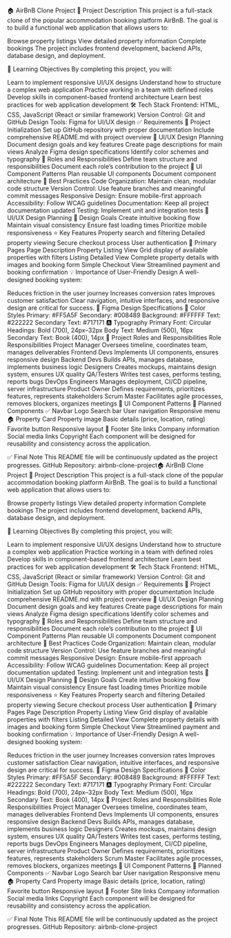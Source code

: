 🏠 AirBnB Clone Project
📘 Project Description
This project is a full-stack clone of the popular accommodation booking platform AirBnB.
The goal is to build a functional web application that allows users to:

Browse property listings
View detailed property information
Complete bookings
The project includes frontend development, backend APIs, database design, and deployment.

🎯 Learning Objectives
By completing this project, you will:

Learn to implement responsive UI/UX designs
Understand how to structure a complex web application
Practice working in a team with defined roles
Develop skills in component-based frontend architecture
Learn best practices for web application development
🛠 Tech Stack
Frontend: HTML, CSS, JavaScript (React or similar framework)
Version Control: Git and GitHub
Design Tools: Figma for UI/UX design
✅ Requirements
📁 Project Initialization
Set up GitHub repository with proper documentation
Include comprehensive README.md with project overview
🎨 UI/UX Design Planning
Document design goals and key features
Create page descriptions for main views
Analyze Figma design specifications
Identify color schemes and typography
👥 Roles and Responsibilities
Define team structure and responsibilities
Document each role’s contribution to the project
🧱 UI Component Patterns
Plan reusable UI components
Document component architecture
🧼 Best Practices
Code Organization: Maintain clean, modular code structure
Version Control: Use feature branches and meaningful commit messages
Responsive Design: Ensure mobile-first approach
Accessibility: Follow WCAG guidelines
Documentation: Keep all project documentation updated
Testing: Implement unit and integration tests
🎨 UI/UX Design Planning
🧭 Design Goals
Create intuitive booking flow
Maintain visual consistency
Ensure fast loading times
Prioritize mobile responsiveness
⭐ Key Features
Property search and filtering
Detailed property viewing
Secure checkout process
User authentication
📄 Primary Pages
Page	Description
Property Listing View	Grid display of available properties with filters
Listing Detailed View	Complete property details with images and booking form
Simple Checkout View	Streamlined payment and booking confirmation
💡 Importance of User-Friendly Design
A well-designed booking system:

Reduces friction in the user journey
Increases conversion rates
Improves customer satisfaction
Clear navigation, intuitive interfaces, and responsive design are critical for success.
🎨 Figma Design Specifications
🎨 Color Styles
Primary: #FF5A5F
Secondary: #008489
Background: #FFFFFF
Text: #222222
Secondary Text: #717171
🅰️ Typography
Primary Font: Circular
Headings: Bold (700), 24px–32px
Body Text: Medium (500), 16px
Secondary Text: Book (400), 14px
👤 Project Roles and Responsibilities
Role	Responsibilities
Project Manager	Oversees timeline, coordinates team, manages deliverables
Frontend Devs	Implements UI components, ensures responsive design
Backend Devs	Builds APIs, manages database, implements business logic
Designers	Creates mockups, maintains design system, ensures UX quality
QA/Testers	Writes test cases, performs testing, reports bugs
DevOps Engineers	Manages deployment, CI/CD pipeline, server infrastructure
Product Owner	Defines requirements, prioritizes features, represents stakeholders
Scrum Master	Facilitates agile processes, removes blockers, organizes meetings
🧱 UI Component Patterns
🔧 Planned Components
✅ Navbar
Logo
Search bar
User navigation
Responsive menu
🏠 Property Card
Property image
Basic details (price, location, rating)
Favorite button
Responsive layout
📄 Footer
Site links
Company information
Social media links
Copyright
Each component will be designed for reusability and consistency across the application.

✅ Final Note
This README file will be continuously updated as the project progresses. GitHub Repository: airbnb-clone-project🏠 AirBnB Clone Project
📘 Project Description
This project is a full-stack clone of the popular accommodation booking platform AirBnB.
The goal is to build a functional web application that allows users to:

Browse property listings
View detailed property information
Complete bookings
The project includes frontend development, backend APIs, database design, and deployment.

🎯 Learning Objectives
By completing this project, you will:

Learn to implement responsive UI/UX designs
Understand how to structure a complex web application
Practice working in a team with defined roles
Develop skills in component-based frontend architecture
Learn best practices for web application development
🛠 Tech Stack
Frontend: HTML, CSS, JavaScript (React or similar framework)
Version Control: Git and GitHub
Design Tools: Figma for UI/UX design
✅ Requirements
📁 Project Initialization
Set up GitHub repository with proper documentation
Include comprehensive README.md with project overview
🎨 UI/UX Design Planning
Document design goals and key features
Create page descriptions for main views
Analyze Figma design specifications
Identify color schemes and typography
👥 Roles and Responsibilities
Define team structure and responsibilities
Document each role’s contribution to the project
🧱 UI Component Patterns
Plan reusable UI components
Document component architecture
🧼 Best Practices
Code Organization: Maintain clean, modular code structure
Version Control: Use feature branches and meaningful commit messages
Responsive Design: Ensure mobile-first approach
Accessibility: Follow WCAG guidelines
Documentation: Keep all project documentation updated
Testing: Implement unit and integration tests
🎨 UI/UX Design Planning
🧭 Design Goals
Create intuitive booking flow
Maintain visual consistency
Ensure fast loading times
Prioritize mobile responsiveness
⭐ Key Features
Property search and filtering
Detailed property viewing
Secure checkout process
User authentication
📄 Primary Pages
Page	Description
Property Listing View	Grid display of available properties with filters
Listing Detailed View	Complete property details with images and booking form
Simple Checkout View	Streamlined payment and booking confirmation
💡 Importance of User-Friendly Design
A well-designed booking system:

Reduces friction in the user journey
Increases conversion rates
Improves customer satisfaction
Clear navigation, intuitive interfaces, and responsive design are critical for success.
🎨 Figma Design Specifications
🎨 Color Styles
Primary: #FF5A5F
Secondary: #008489
Background: #FFFFFF
Text: #222222
Secondary Text: #717171
🅰️ Typography
Primary Font: Circular
Headings: Bold (700), 24px–32px
Body Text: Medium (500), 16px
Secondary Text: Book (400), 14px
👤 Project Roles and Responsibilities
Role	Responsibilities
Project Manager	Oversees timeline, coordinates team, manages deliverables
Frontend Devs	Implements UI components, ensures responsive design
Backend Devs	Builds APIs, manages database, implements business logic
Designers	Creates mockups, maintains design system, ensures UX quality
QA/Testers	Writes test cases, performs testing, reports bugs
DevOps Engineers	Manages deployment, CI/CD pipeline, server infrastructure
Product Owner	Defines requirements, prioritizes features, represents stakeholders
Scrum Master	Facilitates agile processes, removes blockers, organizes meetings
🧱 UI Component Patterns
🔧 Planned Components
✅ Navbar
Logo
Search bar
User navigation
Responsive menu
🏠 Property Card
Property image
Basic details (price, location, rating)
Favorite button
Responsive layout
📄 Footer
Site links
Company information
Social media links
Copyright
Each component will be designed for reusability and consistency across the application.

✅ Final Note
This README file will be continuously updated as the project progresses. GitHub Repository: airbnb-clone-project
